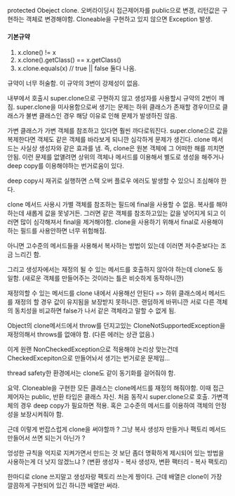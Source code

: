 protected Obeject clone.
오버라이딩시 접근제어자를 public으로 변경, 리턴값은 구현하는 객체로 변경해야함.
Cloneable을 구현하고 있지 않으면 Exception 발생.

#### 기본규약
1. x.clone() != x
2. x.clone().getClass() == x.getClass()
3. x.clone.equals(x) // true || false 둘다 나옴.

규약이 너무 허술함.
이 규약의 3번이 강제성이 없음.

내부에서 호출시 super.clone으로 구현하지 않고 생성자를 사용할시 규약의 2번이 깨짐.
super.clone을 미사용함으로써 생기는 문제는 하위 클래스가 존재할 경우이므로 클래스가 불변 클래스인 경우 해당 이유로 인해 문제가 발생하진 않음.

가변 클래스가 가변 객체를 참조하고 있다면 훨씬 까다로워진다.
super.clone으로 값을 복제한다면 객체도 같은 객체를 바라보게 되니깐 심각하게 문제가 생긴다.
clone 메서드는 사실상 생성자와 같은 효과를 냄. 즉, clone은 원본 객체에 그 어떠한 해를 끼치면 안됨.
이런 문제를 없얠려면 상위의 객체나 메서드를 이용해서 별도로 생성을 해주거나 deep copy를 이용해야하는 번거로움이  있다.

deep copy시 재귀로 실행하면 스택 오버 플로우 에러도 발생할 수 있으니 조심해야 한다.

clone 메서드 사용시 가별 객체를 참조하는 필드에 final을 사용할 수 없음.
복사를 해야하는데 새롭게 값을 못넣거든.
그러면 같은 객체를 참조하고있는 값을 넣어지게 되고 이러면 많이 심각해져서 final을 제거해야함.
clone을 사용하기 위해서 final로 사용해야하는 필드를 사용안하면 너무 위험해짐.

아니면 고수준의 메서드들을 사용해서 복사하는 방법이 있는데 이러면 저수준보다는 조금 느리긴 함.

그리고 생성자에서는 재정의 될 수 있는 메서드를 호출하지 않아야 하는데 clone도 동일함.
(새로운 객체를 만들어주는 것이라는 틀은 비슷하게 동작하니깐)

재정의할 수 있는 메서드를 clone 내에서 사용해선 안된다 => 하위 클래스에서 메서드를 재정의 할 경우 값이 유지됨을 보장받지 못하니깐. 랜덤하게 바뀌니깐 서로 다른 객체의 동치성을 비교하면 false가 나서 같은 객체라고 말할 수 없게 됨.

Object의 clone메서드에서 throw를 던지고있는 CloneNotSupportedException을 재정의해서 throws를 없애야 함. (다른 에러는 상관 없음.)

이게 원랜 NonCheckedException으로 적용해야 논리상 맞는건데 CheckedExcepiton으로 만들어놔서 생기는 번거로운 문제임...

thread safety한 환경에서는 clone도 같이 동기화를 걸어줘야 함.

요약.
Cloneable을 구현한 모든 클래스는 clone메서드를 재정의 해줘야함.
이때 접근 제어자는 public, 반환 타입은 클래스 자신. 처음 동작시 super.clone으로 호출.
가변객체의 경우 deep copy가 필요하면 적용. 혹은 고수준의 메서드를 이용하여 객체의 안정성을 보장시켜줘야 함.

근데 이렇게 번잡스럽게 clone을 써야할까 ?
그냥 복사 생성자 만들거나 팩토리 메서드 만들어서 쓰면 되는거 아닌가 ?

엉성한 규칙을 억지로 지켜가면서 만드는 것 보단 좀더 명확하게 제시되어 있는 방법을 사용하는게 더 낫지 않겠느냐 ? (변환 생성자 - 복사 생성자, 변환 팩터리 - 복사 팩토리)

한마디로 clone 쓰지말고 생성자랑 팩토리 쓰는게 짱이다. 근데 배열은 clone이 가장 깔끔하게 구현되어 있긴 하니깐 배열만 써라. 